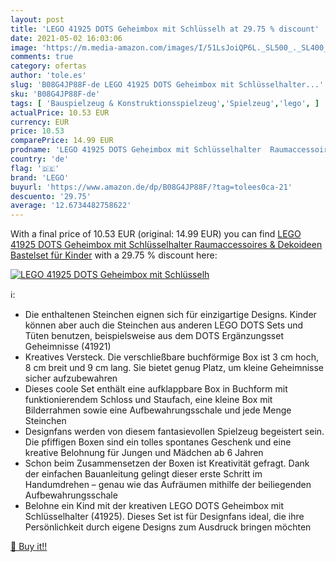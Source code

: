 ```yaml
---
layout: post
title: 'LEGO 41925 DOTS Geheimbox mit Schlüsselh at 29.75 % discount'
date: 2021-05-02 16:03:06
image: 'https://m.media-amazon.com/images/I/51LsJoiQP6L._SL500_._SL400_.jpg'
comments: true
category: ofertas
author: 'tole.es'
slug: 'B08G4JP88F-de LEGO 41925 DOTS Geheimbox mit Schlüsselhalter...'
sku: 'B08G4JP88F-de'
tags: [ 'Bauspielzeug & Konstruktionsspielzeug','Spielzeug','lego', ]
actualPrice: 10.53 EUR
currency: EUR
price: 10.53
comparePrice: 14.99 EUR
prodname: 'LEGO 41925 DOTS Geheimbox mit Schlüsselhalter  Raumaccessoires & Dekoideen  Bastelset für Kinder'
country: 'de'
flag: '🇩🇪'
brand: 'LEGO'
buyurl: 'https://www.amazon.de/dp/B08G4JP88F/?tag=tolees0ca-21'
descuento: '29.75'
average: '12.6734482758622'
---
```


With a final price of 10.53 EUR (original: 14.99 EUR) you can find [LEGO 41925 DOTS Geheimbox mit Schlüsselhalter  Raumaccessoires & Dekoideen  Bastelset für Kinder](https://www.amazon.de/dp/B08G4JP88F/?tag=tolees0ca-21) with a  29.75 % discount here:

[![LEGO 41925 DOTS Geheimbox mit Schlüsselh](https://m.media-amazon.com/images/I/51LsJoiQP6L._SL500_._SL400_.jpg)](https://www.amazon.de/dp/B08G4JP88F/?tag=tolees0ca-21)

ℹ️:

- Die enthaltenen Steinchen eignen sich für einzigartige Designs. Kinder können aber auch die Steinchen aus anderen LEGO DOTS Sets und Tüten benutzen, beispielsweise aus dem DOTS Ergänzungsset Geheimnisse (41921)
- Kreatives Versteck. Die verschließbare buchförmige Box ist 3 cm hoch, 8 cm breit und 9 cm lang. Sie bietet genug Platz, um kleine Geheimnisse sicher aufzubewahren
- Dieses coole Set enthält eine aufklappbare Box in Buchform mit funktionierendem Schloss und Staufach, eine kleine Box mit Bilderrahmen sowie eine Aufbewahrungsschale und jede Menge Steinchen
- Designfans werden von diesem fantasievollen Spielzeug begeistert sein. Die pfiffigen Boxen sind ein tolles spontanes Geschenk und eine kreative Belohnung für Jungen und Mädchen ab 6 Jahren
- Schon beim Zusammensetzen der Boxen ist Kreativität gefragt. Dank der einfachen Bauanleitung gelingt dieser erste Schritt im Handumdrehen – genau wie das Aufräumen mithilfe der beiliegenden Aufbewahrungsschale
- Belohne ein Kind mit der kreativen LEGO DOTS Geheimbox mit Schlüsselhalter (41925). Dieses Set ist für Designfans ideal, die ihre Persönlichkeit durch eigene Designs zum Ausdruck bringen möchten

[🛒 Buy it!!](https://www.amazon.de/dp/B08G4JP88F/?tag=tolees0ca-21)
